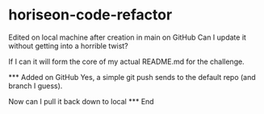 # horiseon-code-refactor

Edited on local machine after creation in main on GitHub
Can I update it without getting into a horrible twist?

If I can it will form the core of my actual README.md for the challenge.

*** Added on GitHub
Yes, a simple git push sends to the default repo (and branch I guess).

Now can I pull it back down to local
*** End
